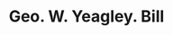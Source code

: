 ---
doi: 10.7916/D8RZ0Q6W
date_other: '1912'
date_other_textual: '1912'
form: printed ephemera
genre:
- Invoices
name:
- Geo. W. Yeagley
object_in_context_url: https://biggert.cul.columbia.edu/items/view/ave_biggert_01506
subject_hierarchical_geographic:
- Reading, Pennsylvania, United States
subject_name:
- Geo. W. Yeagley
title: Geo. W. Yeagley. Bill
sort_title: Geo. W. Yeagley. Bill
call_number: ave_biggert_01506
coordinates:
- 40.34166666666667,-75.9263888888889
pid: ave_biggert_01506
identifiers: ave_biggert_01506
thumbnail: https://derivativo-1.library.columbia.edu/iiif/2/ldpd:343989/full/!256,256/0/native.jpg
permalink: /biggert/ave_biggert_01506/
layout: iiif-image-page
---